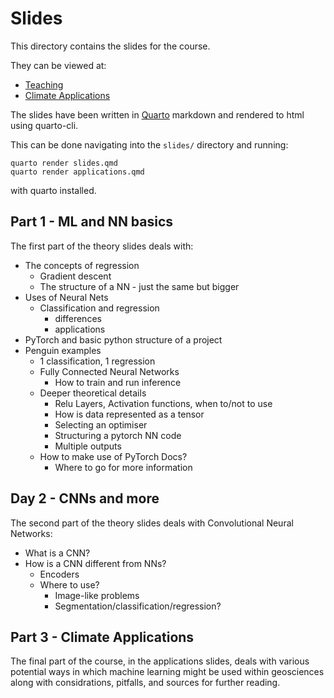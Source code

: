 # Slides

This directory contains the slides for the course.

They can be viewed at:
  - [Teaching](https://cambridge-iccs.github.io/slides/ml-training/slides.html)
  - [Climate Applications](https://cambridge-iccs.github.io/slides/ml-training/slides.html)

The slides have been written in [Quarto](https://quarto.org/) markdown and rendered to html using quarto-cli.

This can be done navigating into the `slides/` directory and running:
```
quarto render slides.qmd
quarto render applications.qmd
```
with quarto installed.

## Part 1 - ML and NN basics

The first part of the theory slides deals with:
- The concepts of regression
  - Gradient descent
  - The structure of a NN - just the same but bigger
- Uses of Neural Nets
  - Classification and regression
    - differences
    - applications
- PyTorch and basic python structure of a project
- Penguin examples
  - 1 classification, 1 regression
  - Fully Connected Neural Networks
    - How to train and run inference
  - Deeper theoretical details
    - Relu Layers, Activation functions, when to/not to use
    - How is data represented as a tensor
    - Selecting an optimiser
    - Structuring a pytorch NN code
    - Multiple outputs
  - How to make use of PyTorch Docs?
    - Where to go for more information

## Day 2 - CNNs and more

The second part of the theory slides deals with Convolutional Neural Networks:
- What is a CNN?
- How is a CNN different from NNs?
  - Encoders
  - Where to use?
    - Image-like problems
    - Segmentation/classification/regression?

## Part 3 - Climate Applications

The final part of the course, in the applications slides, deals with various potential
ways in which machine learning might be used within geosciences along with considrations,
pitfalls, and sources for further reading.
